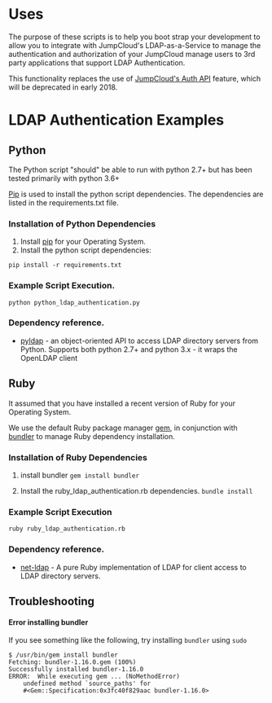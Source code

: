 # Uses

The purpose of these scripts is to help you boot strap your development to allow you to integrate with JumpCloud's LDAP-as-a-Service to manage the authentication and authorization of your JumpCloud manage users to 3rd party applications that support LDAP Authentication. 

This functionality replaces the use of [JumpCloud's Auth API](https://support.jumpcloud.com/customer/en/portal/articles/2475857-rest-based-authentication-and-authorization-api-) feature, which will be deprecated in early 2018. 

# LDAP Authentication Examples

## Python

The Python script "should" be able to run with python 2.7+ but has been tested primarily with
python 3.6+

[Pip](https://pypi.python.org/pypi/pip/) is used to install the python script dependencies.  The dependencies
are listed in the requirements.txt file.

### Installation of Python Dependencies

1. Install [pip](https://pypi.python.org/pypi/pip/) for your Operating System.
2. Install the python script dependencies:

`pip install -r requirements.txt`

### Example Script Execution.

`python python_ldap_authentication.py`

### Dependency reference.

* [pyldap](https://github.com/pyldap/pyldap/) - an object-oriented API to access LDAP directory servers
from Python.  Supports both python 2.7+ and python 3.x - it wraps the OpenLDAP client

## Ruby

It assumed that you have installed a recent version of Ruby for your
Operating System.

We use the default Ruby package manager
 [gem](https://en.wikipedia.org/wiki/RubyGems),
 in conjunction with [bundler](http://bundler.io/) to manage Ruby dependency
installation.

### Installation of Ruby Dependencies

1. install bundler
   `gem install bundler`

2. Install the ruby_ldap_authentication.rb dependencies.
   `bundle install`

### Example Script Execution

`ruby ruby_ldap_authentication.rb`

### Dependency reference.

* [net-ldap](https://github.com/ruby-ldap/ruby-net-ldap/) - A pure Ruby implementation of LDAP for client
access to LDAP directory servers.

## Troubleshooting

#### Error installing bundler

If you see something like the following, try installing `bundler` using `sudo`

```
$ /usr/bin/gem install bundler
Fetching: bundler-1.16.0.gem (100%)
Successfully installed bundler-1.16.0
ERROR:  While executing gem ... (NoMethodError)
    undefined method `source_paths' for
    #<Gem::Specification:0x3fc40f829aac bundler-1.16.0>
```
